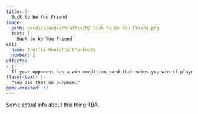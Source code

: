 ```yaml
---
title: |-
  Suck to be You Friend
image: 
  path: cards/scanned/truffle/02 Suck to be You Friend.png
  text: |-
    Suck to be You Friend
set:
  name: Truffle Roulette Checkmate
  number: 2
effects: 
- |-
  If your opponent has a win condition card that makes you win if played, You win.
flavor-text: |-
  "You did that on purpose."
game-created: 32
---
```

Some actual info about this thing TBA.
